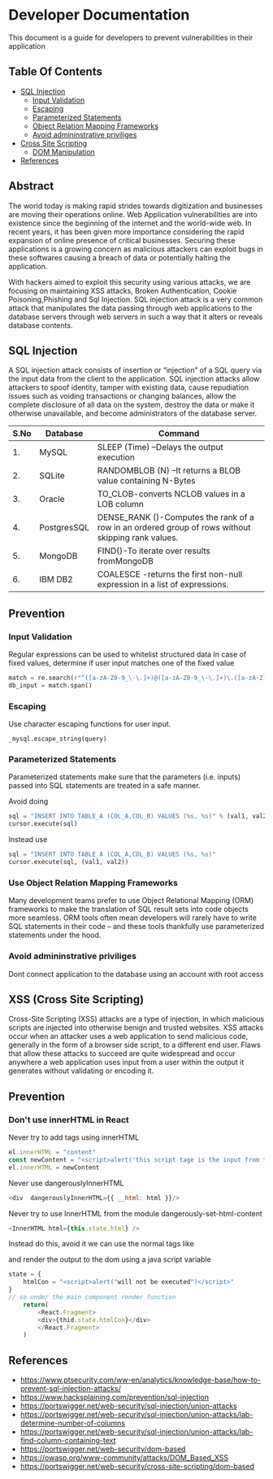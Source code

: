 # Developer Documentation 

This document is a guide for developers to prevent vulnerabilities in their application

## Table Of Contents

* [SQL Injection](#sqli)
    * [Input Validation](#inputval)
    * [Escaping](#escape)
    * [Parameterized Statements](#parameterize)
    * [Object Relation Mapping Frameworks](#orm)
    * [Avoid admininstrative priviliges](#admin)
* [Cross Site Scripting](#xss)
    * [DOM Manipulation](#innerhtml)
* [References](#references)

## Abstract

The world today is making rapid strides towards digitization and businesses are moving their operations online. Web Application vulnerabilities are into existence since the beginning of the internet and the world-wide web. In recent years, it has been given more importance considering the rapid expansion of online presence of critical businesses. Securing these applications is a growing concern as malicious attackers can exploit bugs in these softwares causing a breach of data or potentially halting the application. 

With hackers aimed to exploit this security using various attacks, we are focusing on maintaining XSS attacks, Broken Authentication, Cookie Poisoning,Phishing and Sql Injection. SQL injection attack is a very common attack that manipulates the data passing through web applications to the database servers through web servers in such a way that it alters or reveals database contents. 

<a name="sqli" />

## SQL Injection

A SQL injection attack consists of insertion or “injection” of a SQL query via the input data from the client to the application. SQL injection attacks allow attackers to spoof identity, tamper with existing data, cause repudiation issues such as voiding transactions or changing balances, allow the complete disclosure of all data on the system, destroy the data or make it otherwise unavailable, and become administrators of the database server.

| S.No | Database    | Command                                                                                            |
|------|-------------|----------------------------------------------------------------------------------------------------|
| 1.   | MySQL       | SLEEP (Time) –Delays the output execution                                                          |
| 2.   | SQLite      | RANDOMBLOB (N) –It returns a BLOB value containing N-Bytes                                         |
| 3.   | Oracle      | TO_CLOB-converts NCLOB values in a LOB column                                                      |
| 4.   | PostgresSQL | DENSE_RANK ()-Computes the rank of a row in an ordered group of rows without skipping rank values. |
| 5.   | MongoDB     | FIND()-To iterate over results fromMongoDB                                                         |
| 6.   | IBM DB2     | COALESCE -returns the first non-null expression in a list of expressions.                          |


## Prevention

<a name="inputval" />

### Input Validation

Regular expressions can be used to whitelist structured data
In case of fixed values, determine if user input matches one of the fixed value

```python
match = re.search(r"^([a-zA-Z0-9_\-\.]+)@([a-zA-Z0-9_\-\.]+)\.([a-zA-Z]{2,5})$", user_email_input)
db_input = match.span()
```
<a name="escape" />

### Escaping 

Use character escaping functions for user input. 

```python
_mysql.escape_string(query)
```

<a name="parameterize" />

### Parameterized Statements

Parameterized statements make sure that the parameters (i.e. inputs) passed into SQL statements are treated in a safe manner.

Avoid doing 

```python
sql = "INSERT INTO TABLE_A (COL_A,COL_B) VALUES (%s, %s)" % (val1, val2)
cursor.execute(sql)
```

Instead use

```python
sql = "INSERT INTO TABLE_A (COL_A,COL_B) VALUES (%s, %s)"
cursor.execute(sql, (val1, val2))
```
<a name="orm" />

### Use Object Relation Mapping Frameworks

Many development teams prefer to use Object Relational Mapping (ORM) frameworks to make the translation of SQL result sets into code objects more seamless. ORM tools often mean developers will rarely have to write SQL statements in their code – and these tools thankfully use parameterized statements under the hood.  

<a name="admin" />

### Avoid admininstrative priviliges

Dont connect application to the database using an account with root access

<a name="xss" />

## XSS (Cross Site Scripting)

Cross-Site Scripting (XSS) attacks are a type of injection, in which malicious scripts are injected into otherwise benign and trusted websites. XSS attacks occur when an attacker uses a web application to send malicious code, generally in the form of a browser side script, to a different end user. Flaws that allow these attacks to succeed are quite widespread and occur anywhere a web application uses input from a user within the output it generates without validating or encoding it.

## Prevention

<a name="innerhtml" />

### Don't use innerHTML in React

Never try to add tags using innerHTML

```js
el.innerHTML = "content"
const newContent = "<script>alert('this script tage is the input from the user')</script>";
el.innerHTML = newContent
```

Never use dangerouslyInnerHTML

```js
<div  dangerouslyInnerHTML={{ __html: html }}/>
```

Never try to use InnerHTML from the module dangerously-set-html-content

```js
<InnerHTML html={this.state.html} />
```

Instead do this, avoid it we can use the normal tags like <div><span> and render the output to the dom using a java script variable

```js
state = {
    htmlCon = "<script>alert("will not be executed")</script>"
}
// so under the main component render function 
    return(
        <React.Fragment>
        <div>{thid.state.htmlCon}</div>
        </React.Fragment>
    )
```




<a name="references" />

## References

* https://www.ptsecurity.com/ww-en/analytics/knowledge-base/how-to-prevent-sql-injection-attacks/
* https://www.hacksplaining.com/prevention/sql-injection
* https://portswigger.net/web-security/sql-injection/union-attacks
* https://portswigger.net/web-security/sql-injection/union-attacks/lab-determine-number-of-columns
* https://portswigger.net/web-security/sql-injection/union-attacks/lab-find-column-containing-text
* https://portswigger.net/web-security/dom-based
* https://owasp.org/www-community/attacks/DOM_Based_XSS
* https://portswigger.net/web-security/cross-site-scripting/dom-based